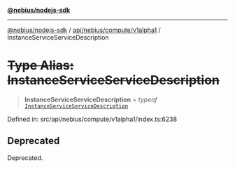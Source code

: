 [**@nebius/nodejs-sdk**](../../../../../README.md)

---

[@nebius/nodejs-sdk](../../../../../README.md) / [api/nebius/compute/v1alpha1](../README.md) / InstanceServiceServiceDescription

# ~~Type Alias: InstanceServiceServiceDescription~~

> **InstanceServiceServiceDescription** = _typeof_ [`InstanceServiceServiceDescription`](../variables/InstanceServiceServiceDescription.md)

Defined in: src/api/nebius/compute/v1alpha1/index.ts:6238

## Deprecated

Deprecated.

